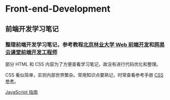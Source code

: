 # Front-end-Development


## 前端开发学习笔记


### 整理前端开发学习笔记，参考教程[北京林业大学 Web 前端开发](https://www.icourse163.org/course/BFU-1003382003)和[网易云课堂前端开发工程师](https://mooc.study.163.com/smartSpec/detail/12001.htm)


部分 HTML 和 CSS 内容为了方便查看学习笔记，故没有进行代码优化和整理。

CSS 看似简单，实则内部世界繁杂。常用知识点要熟记，时常查看参考手册 [CSS 参考](https://developer.mozilla.org/zh-CN/docs/Web/CSS/Reference)。

[JavaScript 指南](https://developer.mozilla.org/zh-CN/docs/Web/JavaScript/Guide)
